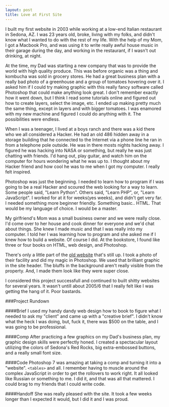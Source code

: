 ```yaml
---
layout: post
title: Love at First Site
---
```


I built my first website in 2003 while working at a low-end Italian restaurant in Sedona, AZ. I was 23 years old, broke, living with my folks, and didn't know what I wanted to do with the rest of my life. With the help of my Mom, I got a Macbook Pro, and was using it to write really awful house music in their garage during the day, and working in the restaurant, if I wasn't out drinking, at night.

At the time, my Dad was starting a new company that was to provide the world with high quality produce. This was before organic was a thing and kombucha was sold in grocery stores. He had a great business plan with a really bad photo of a greenhouse and a group of tomatoes hovering over it. I asked him if I could try making graphic with this really fancy software called Photoshop that could make anything look great. I don't remember exactly how it went down, but I think I read some tutorials online and figured out how to create layers, select the image, etc. I ended up making pretty much the same thing, except in layers and with bigger tomatoes. I was enamored with my new machine and figured I could do anything with it. The possibilities were endless.

When I was a teenager, I lived at a boys ranch and there was a kid there who we all considered a Hacker. He had an old 486 hidden away in a storage building that he connected to the Internet via a phone line he ran in from a telephone pole outside. He was in there mosts nights hacking away. I figured he was hacking into NASA or something, but really he was just chatting with friends. I'd hang out, play guitar, and watch him on the computer for hours wondering what he was up to. I thought about my Hacker friend and how cool he was to me when I got my computer. I really felt inspired.

Photoshop was just the beginning. I needed to learn how to program if I was going to be a real Hacker and scoured the web looking for a way to learn. Some people said, "Learn Python". Others said, "Learn PHP", or, "Learn JavaScript". I worked for at it for weeks(yes weeks), and didn't get very far. I needed something more beginner friendly. Something basic.. HTML. That would be my language of choice. I would be a master.

My girlfriend's Mom was a small business owner and we were really close. I'd come over to her house and cook dinner for everyone and we'd chat about things. She knew I made music and that I was really into my computer. I told her I was learning how to program and she asked me if I knew how to build a website. Of course I did. At the bookstore, I found like three or four books on HTML, web design, and Photoshop.

There's only a little part of the [old website](http://www.sedonaofficerentals.com/sedona-mini-storage-facilities.html) that's still up. I took a photo of their facility and did my magic in Photoshop. We used that brilliant graphic in the site header. The bluffs in the background aren't really visible from the property. And, I made them look like they were super close.

I considered this project successfull and continued to built shitty websites for several years. It wasn't untill about 2005/6 that I really felt like I was getting the hang of it. Poor bastards.

###Project Rundown

####Brief
I used my handy dandy web design how to book to figure what I needed to ask my "client" and came up with a "creative brief". I didn't know what the heck I was doing, but, fuck it, there was $500 on the table, and I was going to be professional.

####Comp
After practicing a few graphics on my Dad's business plan, my graphic design skills were perfectly honed. I created a spectacular layout utilizing the colors of Sedona's Red Rocks, big extra-embossed buttons, and a really small font size.
	
####Code
Photoshop 7 was amazing at taking a comp and turning it into a "website". `<tables>` and all. I remember having to muscle around the complex JavaScript in order to get the rollovers to work right. It all looked like Russian or something to me. I did it, and that was all that mattered. I could brag to my friends that I could write code.

####Handoff
She was really pleased with the site. It took a few weeks longer than I expected it would, but I did it and I was proud.